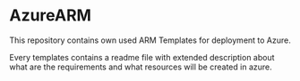 # AzureARM
This repository contains own used ARM Templates for deployment to Azure. 

Every templates contains a readme file with extended description about what are the requirements and what resources will be created in azure.
